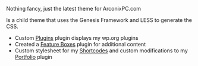 Nothing fancy, just the latest theme for ArconixPC.com

Is a child theme that uses the Genesis Framework and LESS to generate the CSS.

* Custom [Plugins](https://github.com/j-gardner/arconix-plugins) plugin displays my wp.org plugins
* Created a [Feature Boxes](https://github.com/j-gardner/arconix-feature-boxes) plugin for additional content
* Custom stylesheet for my [Shortcodes](https://github.com/j-gardner/arconix-plugins) and custom modifications to my [Portfolio](https://github.com/j-gardner/arconix-portfolio) plugin